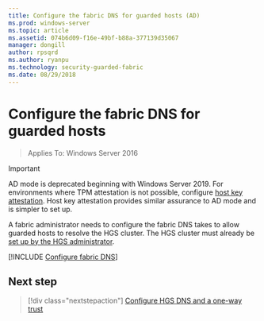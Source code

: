 ```yaml
---
title: Configure the fabric DNS for guarded hosts (AD)
ms.prod: windows-server
ms.topic: article
ms.assetid: 074b6d09-f16e-49bf-b88a-377139d35067
manager: dongill
author: rpsqrd
ms.author: ryanpu
ms.technology: security-guarded-fabric
ms.date: 08/29/2018
---
```


# Configure the fabric DNS for guarded hosts

>Applies To: Windows Server 2016


>[!IMPORTANT]
>AD mode is deprecated beginning with Windows Server 2019. For environments where TPM attestation is not possible, configure [host key attestation](guarded-fabric-initialize-hgs-key-mode.md). Host key attestation provides similar assurance to AD mode and is simpler to set up. 

A fabric administrator needs to configure the fabric DNS takes to allow guarded hosts to resolve the HGS cluster. 
The HGS cluster must already be [set up by the HGS administrator](/WindowsServerDocs/virtualization/guarded-fabric-shielded-vm/guarded-fabric-setting-up-the-host-guardian-service-hgs.md).



[!INCLUDE [Configure fabric DNS](../../../includes/guarded-fabric-configure-fabric-dns.md)] 


## Next step

> [!div class="nextstepaction"]
> [Configure HGS DNS and a one-way trust](guarded-fabric-configure-dns-forwarding-and-trust.md)
